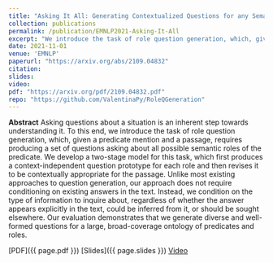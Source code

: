 ```yaml
---
title: "Asking It All: Generating Contextualized Questions for any Semantic Role"
collection: publications
permalink: /publication/EMNLP2021-Asking-It-All
excerpt: "We introduce the task of role question generation, which, given a predicate mention and a passage, requires producing a set of questions asking about all possible semantic roles of the predicate. ... Unlike most existing approaches to question generation, our approach does not require conditioning on existing answers in the text."
date: 2021-11-01
venue: 'EMNLP'
paperurl: "https://arxiv.org/abs/2109.04832"
citation: 
slides: 
video: 
pdf: "https://arxiv.org/pdf/2109.04832.pdf"
repo: "https://github.com/ValentinaPy/RoleQGeneration"
---
```

**Abstract**
Asking questions about a situation is an inherent step towards understanding it. 
To this end, we introduce the task of role question generation, which, given a predicate mention and a passage, requires producing a set of questions asking about all possible semantic roles of the predicate. We develop a two-stage model for this task, which first produces a context-independent question prototype for each role and then revises it to be contextually appropriate for the passage.
Unlike most existing approaches to question generation, our approach does not require conditioning on existing answers in the text.
Instead, we condition on the type of information to inquire about, regardless of whether the answer appears explicitly in the text, could be inferred from it, or should be sought elsewhere.
Our evaluation demonstrates that we generate diverse and well-formed questions for a large, broad-coverage ontology of predicates and roles.

[PDF]({{ page.pdf }}) [Slides]({{ page.slides }}) [Video]({{page.video}})